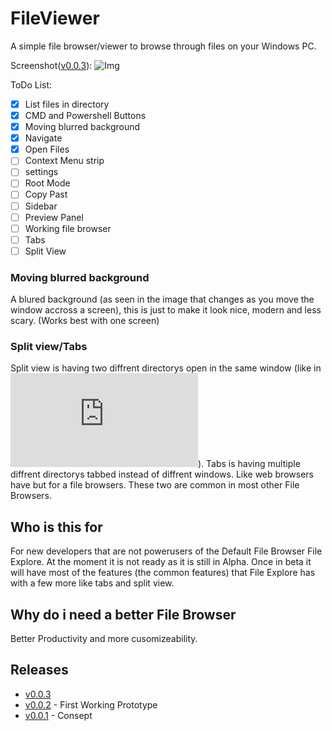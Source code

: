 # FileViewer
A simple file browser/viewer to browse through files on your Windows PC. <br/>

Screenshot([v0.0.3](https://github.com/Haz001/FileViewer/releases/tag/v0.0.3-alpha)):
![Img](https://hazonline.co.uk/FileViewer/img/screenshot-fileviewer3.PNG)


ToDo List:
- [x] List files in directory
- [x] CMD and Powershell Buttons
- [x] Moving blurred background
- [x] Navigate
- [x] Open Files
- [ ] Context Menu strip
- [ ] settings
- [ ] Root Mode
- [ ] Copy Past
- [ ] Sidebar
- [ ] Preview Panel
- [ ] Working file browser
- [ ] Tabs
- [ ] Split View
### Moving blurred background
A blured background (as seen in the image that changes as you move the window accross a screen), this is just to make it look nice, modern and less scary.
(Works best with one screen)
### Split view/Tabs
Split view is having two diffrent directorys open in the same window (like in ![filezilla](https://filezilla-project.org/client_screenshots.php)).
Tabs is having multiple diffrent directorys tabbed instead of diffrent windows. Like web browsers have but for a file browsers.
These two are common in most other File Browsers.

## Who is this for
For new developers that are not powerusers of the Default File Browser File Explore.
At the moment it is not ready as it is still in Alpha.
Once in beta it will have most of the features (the common features) that File Explore has with a few more like tabs and split view.

## Why do i need a better File Browser
Better Productivity and more cusomizeability.

## Releases
- [v0.0.3](https://github.com/Haz001/FileViewer/releases/tag/v0.0.3-alpha)
- [v0.0.2](https://github.com/Haz001/FileViewer/releases/tag/v0.0.2-alpha) - First Working Prototype
- [v0.0.1](https://github.com/Haz001/FileViewer/releases/tag/v0.0.1-alpha) - Consept


